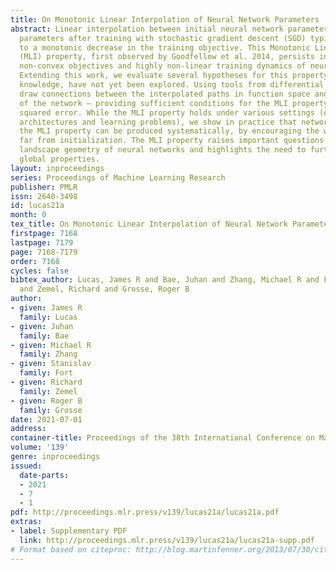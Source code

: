 ```yaml
---
title: On Monotonic Linear Interpolation of Neural Network Parameters
abstract: Linear interpolation between initial neural network parameters and converged
  parameters after training with stochastic gradient descent (SGD) typically leads
  to a monotonic decrease in the training objective. This Monotonic Linear Interpolation
  (MLI) property, first observed by Goodfellow et al. 2014, persists in spite of the
  non-convex objectives and highly non-linear training dynamics of neural networks.
  Extending this work, we evaluate several hypotheses for this property that, to our
  knowledge, have not yet been explored. Using tools from differential geometry, we
  draw connections between the interpolated paths in function space and the monotonicity
  of the network — providing sufficient conditions for the MLI property under mean
  squared error. While the MLI property holds under various settings (e.g., network
  architectures and learning problems), we show in practice that networks violating
  the MLI property can be produced systematically, by encouraging the weights to move
  far from initialization. The MLI property raises important questions about the loss
  landscape geometry of neural networks and highlights the need to further study their
  global properties.
layout: inproceedings
series: Proceedings of Machine Learning Research
publisher: PMLR
issn: 2640-3498
id: lucas21a
month: 0
tex_title: On Monotonic Linear Interpolation of Neural Network Parameters
firstpage: 7168
lastpage: 7179
page: 7168-7179
order: 7168
cycles: false
bibtex_author: Lucas, James R and Bae, Juhan and Zhang, Michael R and Fort, Stanislav
  and Zemel, Richard and Grosse, Roger B
author:
- given: James R
  family: Lucas
- given: Juhan
  family: Bae
- given: Michael R
  family: Zhang
- given: Stanislav
  family: Fort
- given: Richard
  family: Zemel
- given: Roger B
  family: Grosse
date: 2021-07-01
address:
container-title: Proceedings of the 38th International Conference on Machine Learning
volume: '139'
genre: inproceedings
issued:
  date-parts:
  - 2021
  - 7
  - 1
pdf: http://proceedings.mlr.press/v139/lucas21a/lucas21a.pdf
extras:
- label: Supplementary PDF
  link: http://proceedings.mlr.press/v139/lucas21a/lucas21a-supp.pdf
# Format based on citeproc: http://blog.martinfenner.org/2013/07/30/citeproc-yaml-for-bibliographies/
---
```

